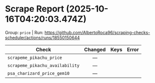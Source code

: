 # Scrape Report (2025-10-16T04:20:03.474Z)

Group: `price`  |  Run: https://github.com/AlbertoRoca96/scraping-checks-scheduler/actions/runs/18550150644

| Check | Changed | Keys | Error |
|---|:---:|:--|:--|
| `scrapeme_pikachu_price` | — |  |  |
| `scrapeme_pikachu_availability` | — |  |  |
| `psa_charizard_price_gem10` | — |  |  |
